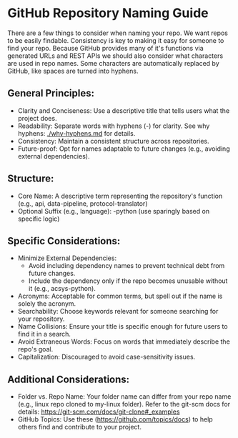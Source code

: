 # GitHub Repository Naming Guide

There are a few things to consider when naming your repo. We want repos to be easily findable. Consistency is key to making it easy for someone to find your repo. Because GitHub provides many of it's functions via generated URLs and REST APIs we should also consider what characters are used in repo names. Some characters are automatically replaced by GitHub, like spaces are turned into hyphens.

## General Principles:

- Clarity and Conciseness: Use a descriptive title that tells users what the project does.
- Readability: Separate words with hyphens (-) for clarity. See why hyphens: [./why-hyphens.md](./why-hyphens.md) for details.
- Consistency: Maintain a consistent structure across repositories.
- Future-proof: Opt for names adaptable to future changes (e.g., avoiding external dependencies).

## Structure:

- Core Name: A descriptive term representing the repository's function (e.g., api, data-pipeline, protocol-translator)
- Optional Suffix (e.g., language): -python (use sparingly based on specific logic)

## Specific Considerations:

- Minimize External Dependencies:
  - Avoid including dependency names to prevent technical debt from future changes.
  - Include the dependency only if the repo becomes unusable without it (e.g., acsys-python).
- Acronyms: Acceptable for common terms, but spell out if the name is solely the acronym.
- Searchability: Choose keywords relevant for someone searching for your repository.
- Name Collisions: Ensure your title is specific enough for future users to find it in a search.
- Avoid Extraneous Words: Focus on words that immediately describe the repo's goal.
- Capitalization: Discouraged to avoid case-sensitivity issues.

## Additional Considerations:

- Folder vs. Repo Name: Your folder name can differ from your repo name (e.g., linux repo cloned to my-linux folder). Refer to the git-scm docs for details: <https://git-scm.com/docs/git-clone#_examples>
- GitHub Topics: Use these (<https://github.com/topics/docs>) to help others find and contribute to your project.

